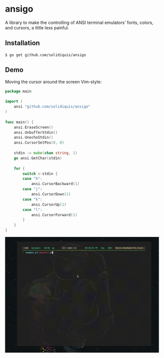 # ansigo
A library to make the controlling of ANSI terminal emulators' fonts, colors, and cursors, a little less painful.

## Installation
```
$ go get github.com/solidiquis/ansigo
```

## Demo
Moving the cursor around the screen Vim-style:
```go
package main

import (
	ansi "github.com/solidiquis/ansigo"
)

func main() {
	ansi.EraseScreen()
	ansi.UnbufferStdin()
	ansi.UnechoStdin()
	ansi.CursorSetPos(0, 0)

	stdin := make(chan string, 1)
	go ansi.GetChar(stdin)

	for {
		switch <-stdin {
		case "h":
			ansi.CursorBackward(1)
		case "j":
			ansi.CursorDown(1)
		case "k":
			ansi.CursorUp(1)
		case "l":
			ansi.CursorForward(1)
		}
	}
}
```
<img src="https://github.com/solidiquis/solidiquis/blob/master/assets/ansigo_demo.gif?raw=true">
